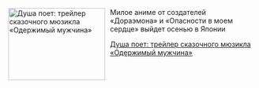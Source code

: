 <!--2025-07-31 11:45:12-->
<div class="yb">
  <div class="rss kino_kino"><a href="https://www.kino-teatr.ru/kino/news/y2025/7-31/38499/" title="Душа поет: трейлер сказочного мюзикла «Одержимый мужчина»"><img src="https://www.kino-teatr.ru/news/9/9/38499/poster.jpg" width="196" height="147" align="left" hspace="5" style="margin: 0px 10px 0px 5px" alt="Душа поет: трейлер сказочного мюзикла «Одержимый мужчина»"/></a>Милое аниме от создателей «Дораэмона» и «Опасности в моем сердце» выйдет осенью в Японии <p class="titl"><a href="https://www.kino-teatr.ru/kino/news/y2025/7-31/38499/">Душа поет: трейлер сказочного мюзикла «Одержимый мужчина»</a></p></div>
</div>
